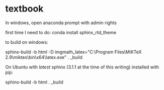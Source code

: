 # textbook

In windows, open anaconda prompt with admin rights

first time I need to do:
conda install sphinx_rtd_theme

to build on windows:

sphinx-build -b html -D imgmath_latex="C:\Program Files\MiKTeX 2.9\miktex\bin\x64\latex.exe" . _build

On Ubuntu with *latest* sphinx  (3.1.1 at the time of this writing) installed with pip:

sphinx-build -b html . _build
